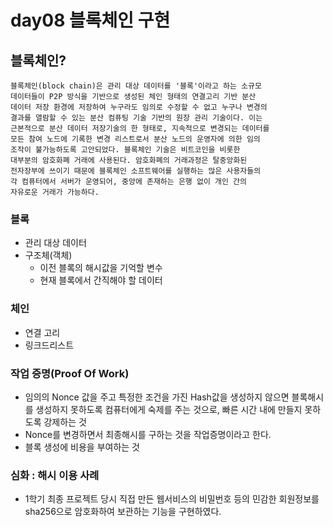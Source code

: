 # day08 블록체인 구현

## 블록체인?
```
블록체인(block chain)은 관리 대상 데이터를 '블록'이라고 하는 소규모
데이터들이 P2P 방식을 기반으로 생성된 체인 형태의 연결고리 기반 분산
데이터 저장 환경에 저장하여 누구라도 임의로 수정할 수 없고 누구나 변경의
결과를 열람할 수 있는 분산 컴퓨팅 기술 기반의 원장 관리 기술이다. 이는
근본적으로 분산 데이터 저장기술의 한 형태로, 지속적으로 변경되는 데이터를
모든 참여 노드에 기록한 변경 리스트로서 분산 노드의 운영자에 의한 임의
조작이 불가능하도록 고안되었다. 블록체인 기술은 비트코인을 비롯한
대부분의 암호화폐 거래에 사용된다. 암호화폐의 거래과정은 탈중앙화된
전자장부에 쓰이기 때문에 블록체인 소프트웨어를 실행하는 많은 사용자들의
각 컴퓨터에서 서버가 운영되어, 중앙에 존재하는 은행 없이 개인 간의
자유로운 거래가 가능하다.
```

### 블록
- 관리 대상 데이터
- 구조체(객체)
  - 이전 블록의 해시값을 기억할 변수
  - 현재 블록에서 간직해야 할 데이터

### 체인
- 연결 고리 
- 링크드리스트

### 작업 증명(Proof Of Work)
- 임의의 Nonce 값을 주고 특정한 조건을 가진 Hash값을 생성하지 않으면 블록해시를 생성하지 못하도록 컴퓨터에게 숙제를 주는 것으로, 빠른 시간 내에 만들지 못하도록 강제하는 것 
- Nonce를 변경하면서 최종해시를 구하는 것을 작업증명이라고 한다.
- 블록 생성에 비용을 부여하는 것 
  
### 심화 : 해시 이용 사례
- 1학기 최종 프로젝트 당시 직접 만든 웹서비스의 비밀번호 등의 민감한 회원정보를 sha256으로 암호화하여 보관하는 기능을 구현하였다. 